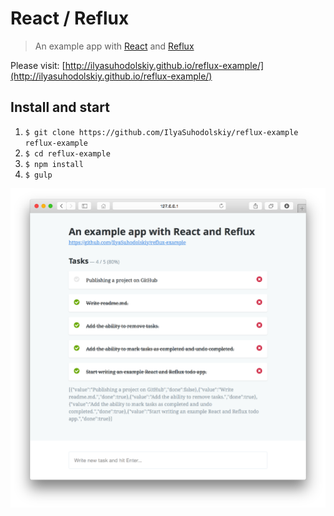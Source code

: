 # React / Reflux
> An example app with [React](https://github.com/facebook/react) and [Reflux](https://github.com/spoike/refluxjs)

Please visit: [http://ilyasuhodolskiy.github.io/reflux-example/](http://ilyasuhodolskiy.github.io/reflux-example/)

## Install and start
1. ```$ git clone https://github.com/IlyaSuhodolskiy/reflux-example reflux-example```
2. ```$ cd reflux-example```
3. ```$ npm install```
4. ```$ gulp```

![reflux-example](https://raw.githubusercontent.com/IlyaSuhodolskiy/reflux-example/master/dist/img/screen.png)